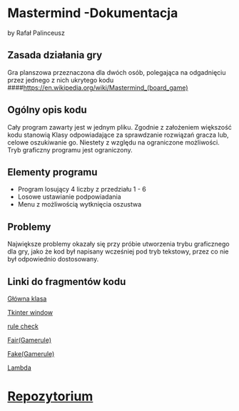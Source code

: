 ﻿
# Mastermind -Dokumentacja
 by Rafał Palinceusz
 ## Zasada działania gry
Gra planszowa przeznaczona dla dwóch osób, polegająca na odgadnięciu przez jednego z nich ukrytego kodu
####https://en.wikipedia.org/wiki/Mastermind_(board_game)

## Ogólny opis kodu
Cały program zawarty jest w jednym pliku. Zgodnie z założeniem większość kodu stanowią Klasy odpowiadające za sprawdzanie rozwiązań gracza lub, celowe oszukiwanie go. Niestety z względu na ograniczone możliwości. Tryb graficzny programu jest ograniczony.

## Elementy programu

 - Program losujący 4 liczby z przedziału 1 - 6
 - Losowe ustawianie podpowiadania
 - Menu z możliwością wytknięcia oszustwa

## Problemy
Największe problemy okazały się przy próbie utworzenia trybu graficznego dla gry, jako że kod był napisany wcześniej pod tryb tekstowy, przez co nie był odpowiednio dostosowany.

## Linki do fragmentów kodu
[Główna klasa](https://github.com/RafalPalinceusz/mastermind-projekt/blob/81e74937a4980c9ef92a4795e03a9deb55b43ed1/mastermind%20v0.9.py#L14)
 
[Tkinter window](https://github.com/RafalPalinceusz/mastermind-projekt/blob/81e74937a4980c9ef92a4795e03a9deb55b43ed1/mastermind%20v0.9.py#L117)

[rule check](https://github.com/RafalPalinceusz/mastermind-projekt/blob/81e74937a4980c9ef92a4795e03a9deb55b43ed1/mastermind%20v0.9.py#L83)

[Fair(Gamerule)](https://github.com/RafalPalinceusz/mastermind-projekt/blob/bd5ce5dbb937ab9baa72d8cc04a688dfdeff8fce/mastermind%20v1.0_MAIN.py#L21)

[Fake(Gamerule)](https://github.com/RafalPalinceusz/mastermind-projekt/blob/bd5ce5dbb937ab9baa72d8cc04a688dfdeff8fce/mastermind%20v1.0_MAIN.py#L47)

[Lambda](https://github.com/RafalPalinceusz/mastermind-projekt/blob/bd5ce5dbb937ab9baa72d8cc04a688dfdeff8fce/mastermind%20v1.0_MAIN.py#L122-L125) 
# [Repozytorium](https://github.com/RafalPalinceusz/mastermind-projekt.git)
